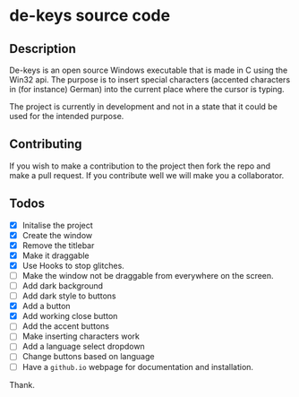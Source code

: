 # de-keys source code

## Description

De-keys is an open source Windows executable that is made in C using the Win32 api. The purpose is to insert special characters (accented characters in (for instance) German) into the current place where the cursor is typing. 

The project is currently in development and not in a state that it could be used for the intended purpose.

## Contributing

If you wish to make a contribution to the project then fork the repo and make a pull request. If you contribute well we will make you a collaborator.

## Todos

- [x] Initalise the project
- [x] Create the window
- [x] Remove the titlebar
- [x] Make it draggable
- [x] Use Hooks to stop glitches.
- [ ] Make the window not be draggable from everywhere on the screen.
- [ ] Add dark background
- [ ] Add dark style to buttons
- [x] Add a button
- [x] Add working close button
- [ ] Add the accent buttons
- [ ] Make inserting characters work
- [ ] Add a language select dropdown
- [ ] Change buttons based on language
- [ ] Have a `github.io` webpage for documentation and installation.

Thank.
